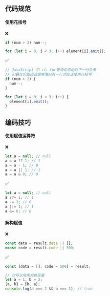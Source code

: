 ## 代码规范

#### 使用花括号

❌

```JavaScript
if (num > 2) num--;

for (let i = 0; i < 3; i++) element[i].emit();
```

✅

```JavaScript
// JavaScript 中 if、for等语句自动对下一行负责
// 但最佳实践应该是哪怕只有一行也应该使用花括号
if (num > 2) {
  num--;
}

for (let i = 0; i < 3; i++) {
  element[i].emit();
}
```

## 编码技巧

#### 使用赋值运算符

❌

```JavaScript
let a = null; // null
a = a ?? 1; // 1
a = a - 1; // 0
a = a || 1; // 1
a = a & 0; // 0
```

✅

```JavaScript
let a = null; // null
a ??= 1; // 1
a -= 1; // 0
a ||= 1; // 1
a &= 0; // 0
```

#### 解构赋值

❌

```JavaScript
const data = result.data || [];
const code = result.code || 500;
```

✅

```JavaScript
const [data = [], code = 500] = result;

// 也可以用来交换变量
let a = 1, b = 2;
[a, b] = [b, a];
console.log(a === 2 && b === 1); // true
```
